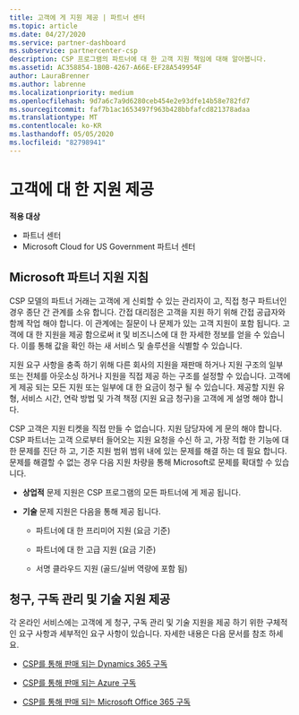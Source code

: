 ```yaml
---
title: 고객에 게 지원 제공 | 파트너 센터
ms.topic: article
ms.date: 04/27/2020
ms.service: partner-dashboard
ms.subservice: partnercenter-csp
description: CSP 프로그램의 파트너에 대 한 고객 지원 책임에 대해 알아봅니다.
ms.assetid: AC358854-1B0B-4267-A66E-EF28A549954F
author: LauraBrenner
ms.author: labrenne
ms.localizationpriority: medium
ms.openlocfilehash: 9d7a6c7a9d6280ceb454e2e93dfe14b58e782fd7
ms.sourcegitcommit: faf7b1ac1653497f963b428bbfafcd821378adaa
ms.translationtype: MT
ms.contentlocale: ko-KR
ms.lasthandoff: 05/05/2020
ms.locfileid: "82798941"
---
```

# <a name="providing-support-to-your-customers"></a>고객에 대 한 지원 제공

**적용 대상**

-  파트너 센터
-  Microsoft Cloud for US Government 파트너 센터


## <a name="microsoft-partner-support-guidance"></a>Microsoft 파트너 지원 지침

CSP 모델의 파트너 거래는 고객에 게 신뢰할 수 있는 관리자이 고, 직접 청구 파트너인 경우 종단 간 관계를 소유 합니다. 간접 대리점은 고객을 지원 하기 위해 간접 공급자와 함께 작업 해야 합니다. 이 관계에는 질문이 나 문제가 있는 고객 지원이 포함 됩니다. 고객에 대 한 지원을 제공 함으로써 it 및 비즈니스에 대 한 자세한 정보를 얻을 수 있습니다. 이를 통해 값을 확인 하는 새 서비스 및 솔루션을 식별할 수 있습니다.

지원 요구 사항을 충족 하기 위해 다른 회사의 지원을 재판매 하거나 지원 구조의 일부 또는 전체를 아웃소싱 하거나 지원을 직접 제공 하는 구조를 설정할 수 있습니다. 고객에 게 제공 되는 모든 지원 또는 일부에 대 한 요금이 청구 될 수 있습니다. 제공할 지원 유형, 서비스 시간, 연락 방법 및 가격 책정 (지원 요금 청구)을 고객에 게 설명 해야 합니다.

CSP 고객은 지원 티켓을 직접 만들 수 없습니다. 지원 담당자에 게 문의 해야 합니다. CSP 파트너는 고객 으로부터 들어오는 지원 요청을 수신 하 고, 가장 적합 한 기능에 대 한 문제를 진단 하 고, 기준 지원 범위 범위 내에 있는 문제를 해결 하는 데 필요 합니다. 문제를 해결할 수 없는 경우 다음 지원 차량을 통해 Microsoft로 문제를 확대할 수 있습니다.

- **상업적** 문제 지원은 CSP 프로그램의 모든 파트너에 게 제공 됩니다.

- **기술** 문제 지원은 다음을 통해 제공 됩니다.

    - 파트너에 대 한 프리미어 지원 (요금 기준)

    - 파트너에 대 한 고급 지원 (요금 기준)

    - 서명 클라우드 지원 (골드/실버 역량에 포함 됨)

## <a name="providing-billing-subscription-management-and-technical-support"></a>청구, 구독 관리 및 기술 지원 제공 

각 온라인 서비스에는 고객에 게 청구, 구독 관리 및 기술 지원을 제공 하기 위한 구체적인 요구 사항과 세부적인 요구 사항이 있습니다. 자세한 내용은 다음 문서를 참조 하세요.

- [CSP를 통해 판매 되는 Dynamics 365 구독](https://www.microsoftpartnercommunity.com/t5/CSP/Microsoft-Partner-Support-Guidance/m-p/5262#M30)

- [CSP를 통해 판매 되는 Azure 구독](https://www.microsoftpartnercommunity.com/t5/CSP/Microsoft-Partner-Support-Guidance/m-p/5263#M31)

- [CSP를 통해 판매 되는 Microsoft Office 365 구독](https://www.microsoftpartnercommunity.com/t5/CSP/Microsoft-Partner-Support-Guidance/m-p/5264#M32)



 

 



